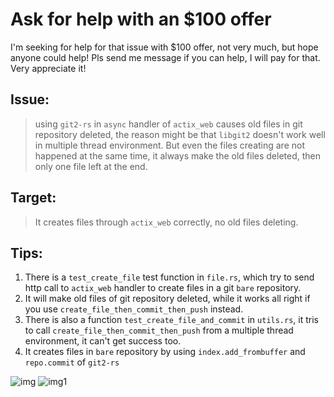# Ask for help with an $100 offer

I'm seeking for help for that issue with $100 offer, not very much, but hope anyone could help! Pls send me message if you can help, I will pay for that. Very appreciate it!

## Issue: 
> using `git2-rs` in `async` handler of `actix_web` causes old files in git repository deleted, the reason might be that `libgit2` doesn't work well in multiple thread environment. But even the files creating are not happened at the same time, it always make the old files deleted, then only one file left at the end.

## Target:
> It creates files through `actix_web` correctly, no old files deleting.

## Tips:
1. There is a `test_create_file` test function in `file.rs`, which try to send http call to `actix_web` handler to create files in a git `bare` repository.
2. It will make old files of git repository deleted, while it works all right if you use `create_file_then_commit_then_push` instead.
3. There is also a function `test_create_file_and_commit` in `utils.rs`, it tris to call `create_file_then_commit_then_push` from a multiple thread environment, it can't get success too.
4. It creates files in `bare` repository by using `index.add_frombuffer` and `repo.commit` of `git2-rs` 

![img](https://camo.githubusercontent.com/d4f9104ac467d8298fb9264c7e199daca2b1f0bb/68747470733a2f2f692e696d6775722e636f6d2f753158483658382e706e67)
![img1](https://camo.githubusercontent.com/fdd9ffbc7a41cc303797b775b83ea7cb12847ffa/68747470733a2f2f692e696d6775722e636f6d2f625168756f6a312e706e67)